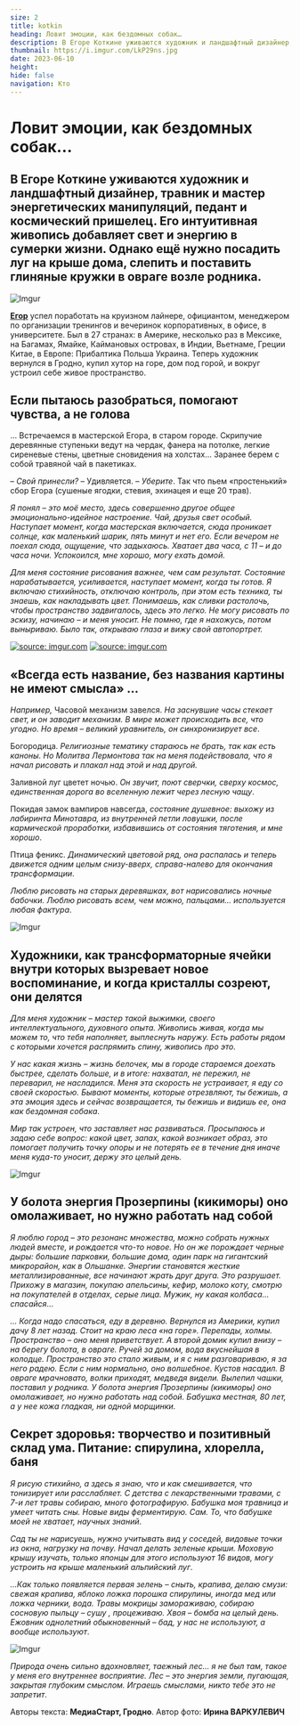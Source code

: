 ```yaml
---
size: 2
title: kotkin
heading: Ловит эмоции, как бездомных собак… 
description: В Егоре Коткине уживаются художник и ландшафтный дизайнер, травник и мастер энергетических манипуляций, педант и космический пришелец. Его интуитивная живопись добавляет свет и энергию в сумерки жизни. Однако ещё нужно посадить луг на крыше дома, слепить и поставить глиняные кружки в овраге возле родника.
thumbnail: https://i.imgur.com/LkP29ns.jpg
date: 2023-06-10
height: 
hide: false
navigation: Кто
---
```

# **Ловит эмоции, как бездомных собак…**

## В Егоре Коткине уживаются художник и ландшафтный дизайнер, травник и мастер энергетических манипуляций, педант и космический пришелец. Его интуитивная живопись добавляет свет и энергию в сумерки жизни. Однако ещё нужно посадить луг на крыше дома, слепить и поставить глиняные кружки в овраге возле родника.

![Imgur](https://i.imgur.com/qYg5rBZ.jpg)

[**Егор**](https://www.instagram.com/yegorkotkin/#) успел поработать на круизном лайнере, официантом, менеджером по организации тренингов и вечеринок корпоративных, в офисе, в университете. Был в 27 странах: в Америке, несколько раз в Мексике, на Багамах, Ямайке, 
Каймановых островах, в Индии, Вьетнаме, Греции Китае, в Европе: Прибалтика Польша Украина. Теперь художник вернулся в Гродно, купил хутор на горе, дом под горой, и вокруг устроил себе живое пространство.

## **Если пытаюсь разобраться, помогают чувства, а не голова**

… Встречаемся в мастерской Егора, в старом городе. Скрипучие деревянные ступеньки ведут на чердак, фанера на потолке, легкие сиреневые стены, цветные сновидения на холстах… Заранее берем с собой травяной чай в пакетиках.

– _Свой принесли?_ – Удивляется. – _Уберите_. Так что пьем «простенький» сбор Егора (сушеные ягодки, стевия, эхинацея и еще 20 трав).

_Я понял – это моё место, здесь совершенно другое общее эмоционально-идейное настроение. Чай, друзья свет особый. Наступает момент, когда мастерская включается, сюда проникает солнце, как маленький шарик, пять минут 
и нет его. Если вечером не поехал сюда, ощущение, что задыхаюсь. Хватает два часа, с 11 – и до часа ночи. Успокоился, мне хорошо, могу ехать домой._

_Для меня состояние рисования важнее, чем сам результат. Состояние нарабатывается, усиливается, наступает момент, когда ты готов. Я включаю стихийность, отключаю контроль, при этом есть техника, ты знаешь, 
как накладывать цвет. Понимаешь, как сливки растолочь, чтобы пространство задвигалось, здесь это легко. Не могу рисовать по эскизу, начинаю – и меня уносит. Не помню, где я нахожусь, потом выныриваю. 
Было так, открываю глаза и вижу свой автопортрет._

<div class="gallery2">
<!-- Смените gallery2 на gallery3 или gallery4, цифра определяет количество картинок в одном ряду -->
<a href="https://imgur.com/QghCgSD"><img src="https://i.imgur.com/QghCgSD.jpg" title="source: imgur.com" /></a>
<a href="https://imgur.com/5uaIqcL"><img src="https://i.imgur.com/5uaIqcL.jpg" title="source: imgur.com" /></a>
</div>

## **«Всегда есть название, без названия картины не имеют смысла»** …

_Например,_ Часовой механизм завелся. _На заснувшие часы стекает свет, и он заводит механизм. В мире может происходить все, что угодно. Но время – великий уравнитель, он синхронизирует все_. 

Богородица. _Религиозные тематику стараюсь не брать, так как есть каноны. Но Молитва Лермонтова так на меня подействовала, что я начал рисовать и плакал над этой и над другой._
 
Заливной луг цветет ночью. _Он звучит, поют сверчки, сверху космос, единственная дорога во вселенную лежит через лесную чащу_.

Покидая замок вампиров навсегда, _состояние душевное: выхожу из лабиринта Минотавра, из внутренней петли ловушки, после кармической проработки, избавившись от состояния тяготения, и мне хорошо_. 

Птица феникс. _Динамический цветовой ряд, она распалась и теперь движется одним целым снизу-вверх, справа-налево для окончания трансформации_. 

_Люблю рисовать на старых деревяшках, вот нарисовались ночные бабочки. Люблю рисовать всем, чем можно, пальцами… используется любая фактура_.

![Imgur](https://i.imgur.com/G1BWF2U.jpg)

## **Художники, как трансформаторные ячейки внутри которых вызревает новое воспоминание, и когда кристаллы созреют, они делятся**

_Для меня художник – мастер такой выжимки, своего интеллектуального, духовного опыта. Живопись живая, когда мы можем то, что тебя наполняет, выплеснуть наружу. Есть работы рядом с которыми хочется распрямить спину, 
живопись про это._

_У нас какая жизнь – жизнь белочек, мы в городе стараемся доехать быстрее, сделать больше, и в итоге: нахватал, не пережил, не переварил, не насладился. Меня эта скорость не устраивает, я еду со своей скоростью. 
Бывают моменты, которые отрезвляют, ты бежишь, а эта эмоция здесь и сейчас возвращается, ты бежишь и видишь ее, она как бездомная собака_.

_Мир так устроен, что заставляет нас развиваться. Просыпаюсь и задаю себе вопрос: какой цвет, запах, какой возникает образ, это помогает получить точку опоры и не потерять ее в течение дня иначе меня куда-то уносит,
держу это целый день._

![Imgur](https://i.imgur.com/sHb518t.jpg)

## **У болота энергия Прозерпины (кикиморы) оно омолаживает, но нужно работать над собой**

_Я люблю город – это резонанс множества, можно собрать нужных людей вместе, и рождается что-то новое. Но он же порождает черные дыры: большие парковки, большие дома, один парк на гигантский микрорайон, как в Ольшанке.
Энергии становятся жесткие металлизированные, все начинают жрать друг друга. Это разрушает. Прихожу в магазин, покупаю апельсины, кефир, молоко коту, смотрю на покупателей в отделах, серые лица.
Мужик, ну какая колбаса… спасайся_… 

_… Когда надо спасаться, еду в деревню. Вернулся из Америки, купил дачу 8 лет назад. Стоит на краю леса «на горе».  Перепады, холмы. Пространство – оно меня приветствует. А второй домик купил внизу – на берегу болота, в овраге. Ручей за домом, вода вкуснейшая в колодце. 
Пространство это стало живым, и я с ним разговариваю, я за него радею. Если с ним нормально, оно волшебное. Кустов насадил. В овраге мрачновато, волки приходят, медведя видели.
Вылепил чашки, поставил у родника. У болота энергия Прозерпины (кикиморы) оно омолаживает, но нужно работать над собой. Бабушка местная, 80 лет, а у нее кожа гладкая, ни одной морщинки._

## **Секрет здоровья: творчество и позитивный склад ума. Питание: спирулина, хлорелла, баня**

_Я рисую стихийно, а здесь я знаю, что и как смешивается, что тонизирует или расслабляет. С детства с лекарственными травами, с 7-и лет травы собираю, много фотографирую. Бабушка моя травница и умеет читать сны. 
Новые виды ферментирую. Сам. То, что бабушке моей не хватает, научных знаний_. 

_Сад ты не нарисуешь, нужно учитывать вид у соседей, видовые точки из окна, нагрузку на почву. Начал делать зеленые крыши. Моховую крышу изучать, только японцы для этого используют 16 видов,
могу устроить на крыше маленький альпийский луг_.

_...Как только появляется первая зелень – сныть, крапива, делаю смузи: свежая крапива, яблоко ложка порошка спирулины, иногда мед или ложка черники, вода. Травы мокрицы замораживаю,
собираю сосновую пыльцу – сушу , процеживаю. Хвоя – бомба на целый день.  Ежовник однолетний обыкновенный – бад, у нас не используют, а вообще используют_.

![Imgur](https://i.imgur.com/gv1Crot.jpg)

_Природа очень сильно вдохновляет, таежный лес… я не был там, такое у меня его внутреннее восприятие. Лес – это энергия земли, пугающая, закрытая глубоким смыслом. Играешь смыслами, никто тебе это не запретит_.

Авторы текста: **МедиаСтарт, Гродно**.
Автор фото: **Ирина ВАРКУЛЕВИЧ**









